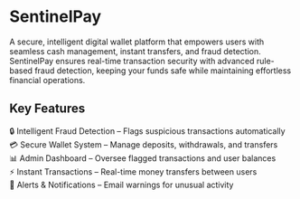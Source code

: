 # SentinelPay
A secure, intelligent digital wallet platform that empowers users with seamless cash management, instant transfers, and fraud detection. SentinelPay ensures real-time transaction security with advanced rule-based fraud detection, keeping your funds safe while maintaining effortless financial operations.

##  Key Features

🔒 Intelligent Fraud Detection – Flags suspicious transactions automatically  
💳 Secure Wallet System – Manage deposits, withdrawals, and transfers  
📊 Admin Dashboard – Oversee flagged transactions and user balances  
⚡ Instant Transactions – Real-time money transfers between users  
🔔 Alerts & Notifications – Email warnings for unusual activity  







